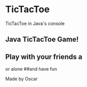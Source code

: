 # TicTacToe
TicTacToe in Java's console

## Java TicTacToe Game!
## Play with your friends a
or alone
##and have fun

Made by Oscar
